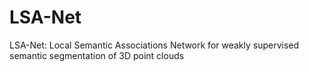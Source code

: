 # LSA-Net
LSA-Net: Local Semantic Associations Network for weakly supervised semantic segmentation of 3D point clouds
